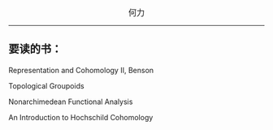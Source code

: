 

<center><font size=3>何力 </font></center>




---

##  要读的书：

####
Representation and Cohomology II, Benson

Topological Groupoids

Nonarchimedean Functional Analysis

An Introduction to Hochschild Cohomology



